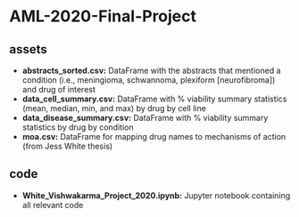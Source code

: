 # AML-2020-Final-Project

## assets
+ **abstracts_sorted.csv:** DataFrame with the abstracts that mentioned a condition (i.e., meningioma, schwannoma, plexiform [neurofibroma]) and drug of interest
+ **data_cell_summary.csv:** DataFrame with % viability summary statistics (mean, median, min, and max) by drug by cell line
+ **data_disease_summary.csv:** DataFrame with % viability summary statistics by drug by condition
+ **moa.csv:** DataFrame for mapping drug names to mechanisms of action (from Jess White thesis)

## code
+ **White_Vishwakarma_Project_2020.ipynb:** Jupyter notebook containing all relevant code